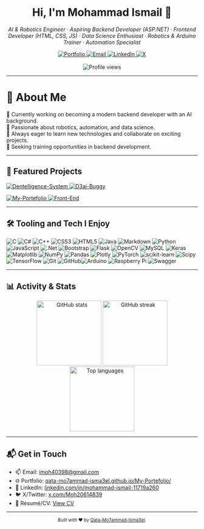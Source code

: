 <div align="center">
  <h1>Hi, I'm <b>Mohammad Ismail</b> 👋</h1>
  <p>
    <i>
      AI & Robotics Engineer · Aspiring Backend Developer (ASP.NET) · Frontend Developer (HTML, CSS, JS) · Data Science Enthusiast · Robotics & Arduino Trainer · Automation Specialist
    </i>
  </p>
  <!-- Quick links -->
  <a href="https://qata-mo7ammad-isma3el.github.io/My-Portefolio/">
    <img alt="Portfolio" src="https://img.shields.io/badge/Portfolio-000?style=for-the-badge&logo=vercel&logoColor=white">
  </a>
  <a href="mailto:imoh40398@gmail.com">
    <img alt="Email" src="https://img.shields.io/badge/Email-0078D4?style=for-the-badge&logo=microsoftoutlook&logoColor=white">
  </a>
  <a href="https://www.linkedin.com/in/mohammad-ismail-11719a260">
    <img alt="LinkedIn" src="https://img.shields.io/badge/LinkedIn-0A66C2?style=for-the-badge&logo=linkedin&logoColor=white">
  </a>
  <a href="https://x.com/Moh20614839">
    <img alt="X" src="https://img.shields.io/badge/Follow-111?style=for-the-badge&logo=x&logoColor=white">
  </a>
  <br/><br/>
  <img alt="Profile views" src="https://komarev.com/ghpvc/?username=Qata-Mo7ammad-Isma3el&style=flat-square&color=0e75b6">
</div>

---

# 💫 About Me

🌱 Currently working on becoming a modern backend developer with an AI background.<br>
🤖 Passionate about robotics, automation, and data science.<br>
🔎 Always eager to learn new technologies and collaborate on exciting projects.<br>
🎯 Seeking training opportunities in backend development.<br>

---

## 🌟 Featured Projects

<p>
  <a href="https://github.com/Qata-Mo7ammad-Isma3el/Dentelligence-System">
    <img src="https://github-readme-stats.vercel.app/api/pin/?username=Qata-Mo7ammad-Isma3el&repo=Dentelligence-System&theme=transparent" alt="Dentelligence-System"/>
  </a>
  <a href="https://github.com/Qata-Mo7ammad-Isma3el/D3aj-Buggy">
    <img src="https://github-readme-stats.vercel.app/api/pin/?username=Qata-Mo7ammad-Isma3el&repo=D3aj-Buggy&theme=transparent" alt="D3aj-Buggy"/>
  </a>
</p>
<p>
  <a href="https://github.com/Qata-Mo7ammad-Isma3el/My-Portefolio">
    <img src="https://github-readme-stats.vercel.app/api/pin/?username=Qata-Mo7ammad-Isma3el&repo=My-Portefolio&theme=transparent" alt="My-Portefolio"/>
  </a>
  <a href="https://github.com/Qata-Mo7ammad-Isma3el/Front-End">
    <img src="https://github-readme-stats.vercel.app/api/pin/?username=Qata-Mo7ammad-Isma3el&repo=Front-End&theme=transparent" alt="Front-End"/>
  </a>
</p>

---

## 🛠️ Tooling and Tech I Enjoy

![C](https://img.shields.io/badge/c-%2300599C.svg?style=for-the-badge&logo=c&logoColor=white) ![C#](https://img.shields.io/badge/c%23-%23239120.svg?style=for-the-badge&logo=csharp&logoColor=white) ![C++](https://img.shields.io/badge/c++-%2300599C.svg?style=for-the-badge&logo=c%2B%2B&logoColor=white) ![CSS3](https://img.shields.io/badge/css3-%231572B6.svg?style=for-the-badge&logo=css3&logoColor=white) ![HTML5](https://img.shields.io/badge/html5-%23E34F26.svg?style=for-the-badge&logo=html5&logoColor=white) ![Java](https://img.shields.io/badge/java-%23ED8B00.svg?style=for-the-badge&logo=openjdk&logoColor=white) ![Markdown](https://img.shields.io/badge/markdown-%23000000.svg?style=for-the-badge&logo=markdown&logoColor=white) ![Python](https://img.shields.io/badge/python-3670A0?style=for-the-badge&logo=python&logoColor=ffdd54) ![JavaScript](https://img.shields.io/badge/javascript-%23323330.svg?style=for-the-badge&logo=javascript&logoColor=%23F7DF1E) ![.Net](https://img.shields.io/badge/.NET-5C2D91?style=for-the-badge&logo=.net&logoColor=white) ![Bootstrap](https://img.shields.io/badge/bootstrap-%238511FA.svg?style=for-the-badge&logo=bootstrap&logoColor=white) ![Flask](https://img.shields.io/badge/flask-%23000.svg?style=for-the-badge&logo=flask&logoColor=white) ![OpenCV](https://img.shields.io/badge/opencv-%23white.svg?style=for-the-badge&logo=opencv&logoColor=white) ![MySQL](https://img.shields.io/badge/mysql-4479A1.svg?style=for-the-badge&logo=mysql&logoColor=white) ![Keras](https://img.shields.io/badge/Keras-%23D00000.svg?style=for-the-badge&logo=Keras&logoColor=white) ![Matplotlib](https://img.shields.io/badge/Matplotlib-%23ffffff.svg?style=for-the-badge&logo=Matplotlib&logoColor=black) ![NumPy](https://img.shields.io/badge/numpy-%23013243.svg?style=for-the-badge&logo=numpy&logoColor=white) ![Pandas](https://img.shields.io/badge/pandas-%23150458.svg?style=for-the-badge&logo=pandas&logoColor=white) ![Plotly](https://img.shields.io/badge/Plotly-%233F4F75.svg?style=for-the-badge&logo=plotly&logoColor=white) ![PyTorch](https://img.shields.io/badge/PyTorch-%23EE4C2C.svg?style=for-the-badge&logo=PyTorch&logoColor=white) ![scikit-learn](https://img.shields.io/badge/scikit--learn-%23F7931E.svg?style=for-the-badge&logo=scikit-learn&logoColor=white) ![Scipy](https://img.shields.io/badge/SciPy-%230C55A5.svg?style=for-the-badge&logo=scipy&logoColor=%white) ![TensorFlow](https://img.shields.io/badge/TensorFlow-%23FF6F00.svg?style=for-the-badge&logo=TensorFlow&logoColor=white) ![Git](https://img.shields.io/badge/git-%23F05033.svg?style=for-the-badge&logo=git&logoColor=white) ![GitHub](https://img.shields.io/badge/github-%23121011.svg?style=for-the-badge&logo=github&logoColor=white)![Arduino](https://img.shields.io/badge/-Arduino-00979D?style=for-the-badge&logo=Arduino&logoColor=white) ![Raspberry Pi](https://img.shields.io/badge/-Raspberry_Pi-C51A4A?style=for-the-badge&logo=Raspberry-Pi) ![Swagger](https://img.shields.io/badge/-Swagger-%23Clojure?style=for-the-badge&logo=swagger&logoColor=white)

---

## 📊 Activity & Stats

<div align="center">
  <img height="170" alt="GitHub stats" src="https://github-readme-stats.vercel.app/api?username=Qata-Mo7ammad-Isma3el&show_icons=true&theme=transparent&rank_icon=github&hide_title=true" />
  <img height="170" alt="GitHub streak" src="https://streak-stats.demolab.com?user=Qata-Mo7ammad-Isma3el&theme=transparent" />
  <img height="170" alt="Top languages" src="https://github-readme-stats.vercel.app/api/top-langs/?username=Qata-Mo7ammad-Isma3el&layout=compact&theme=transparent&langs_count=10" />
</div>

---

## 📬 Get in Touch

- 📫 Email: [imoh40398@gmail.com](mailto:imoh40398@gmail.com)
- 🌐 Portfolio: [qata-mo7ammad-isma3el.github.io/My-Portefolio/](https://qata-mo7ammad-isma3el.github.io/My-Portefolio/)
- 💼 LinkedIn: [linkedin.com/in/mohammad-ismail-11719a260](https://www.linkedin.com/in/mohammad-ismail-11719a260)
- 🐦 X/Twitter: [x.com/Moh20614839](https://x.com/Moh20614839)
- 📄 Résumé/CV: [View CV](https://drive.google.com/file/d/1SAdtv2G99wbHOrXQLLWAhsWwfxzmc4Gu/view?usp=sharing)

---

<p align="center">
  <sub>Built with ❤️ by <a href="https://github.com/Qata-Mo7ammad-Isma3el">Qata-Mo7ammad-Isma3el</a>.</sub>
</p>
